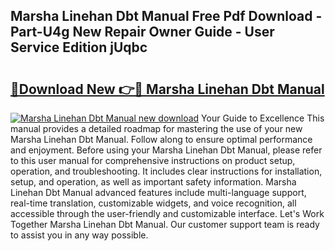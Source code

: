 ## Marsha Linehan Dbt Manual Free Pdf Download - Part-U4g New Repair Owner Guide - User Service Edition jUqbc

# <h2><a href="http://cf15932.oget.top/?id=Marsha+Linehan+Dbt+Manual">🔗Download New 👉🔴 Marsha Linehan Dbt Manual</a></h2>

[![Marsha Linehan Dbt Manual new download](https://i.imgur.com/5g1atiW.png)](http://cf15932.oget.top/?id=Marsha+Linehan+Dbt+Manual)
Your Guide to Excellence This manual provides a detailed roadmap for mastering the use of your new Marsha Linehan Dbt Manual. Follow along to ensure optimal performance and enjoyment. Before using your Marsha Linehan Dbt Manual, please refer to this user manual for comprehensive instructions on product setup, operation, and troubleshooting. It includes clear instructions for installation, setup, and operation, as well as important safety information. Marsha Linehan Dbt Manual advanced features include multi-language support, real-time translation, customizable widgets, and voice recognition, all accessible through the user-friendly and customizable interface. Let's Work Together Marsha Linehan Dbt Manual. Our customer support team is ready to assist you in any way possible.
